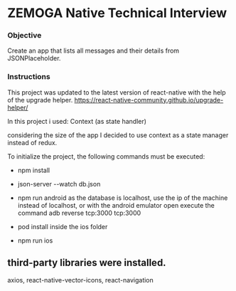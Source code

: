 # ZEMOGA Native Technical Interview

### Objective

Create an app that lists all messages and their details from JSONPlaceholder.

### Instructions

This project was updated to the latest version of react-native with the help of the upgrade helper.
https://react-native-community.github.io/upgrade-helper/

In this project i used: Context (as state handler)

considering the size of the app I decided to use context as a state manager instead of redux.

To initialize the project, the following commands must be executed:

- npm install

- json-server --watch db.json

- npm run android
  as the database is localhost, use the ip of the machine instead of localhost, or with the android emulator open execute the command adb reverse tcp:3000 tcp:3000

- pod install inside the ios folder
- npm run ios

## third-party libraries were installed.

axios, react-native-vector-icons, react-navigation
